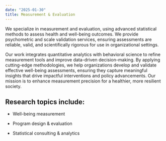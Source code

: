 ```yaml
---
date: "2025-01-30"
title: Measurement & Evaluation 
---
```


We specialize in measurement and evaluation, using advanced statistical methods to assess health and well-being outcomes. We provide psychometric and scale validation services, ensuring assessments are reliable, valid, and scientifically rigorous for use in organizational settings.

Our work integrates quantitative analytics with behavioral science to refine measurement tools and improve data-driven decision-making. By applying cutting-edge methodologies, we help organizations develop and validate effective well-being assessments, ensuring they capture meaningful insights that drive impactful interventions and policy advancements. Our mission is to enhance measurement precision for a healthier, more resilient society.

## Research topics include:

-   Well-being measurement

-   Program design & evaluation

-   Statistical consulting & analytics
